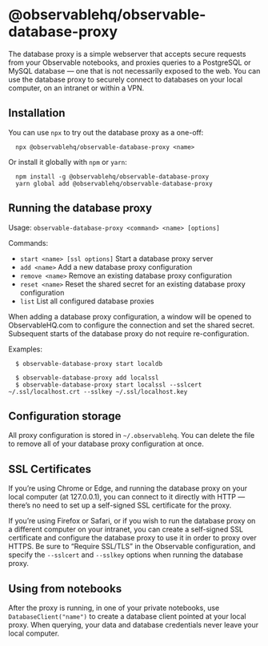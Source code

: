 # @observablehq/observable-database-proxy

The database proxy is a simple webserver that accepts secure requests from your Observable notebooks, and proxies queries to a PostgreSQL or MySQL database — one that is not necessarily exposed to the web. You can use the database proxy to securely connect to databases on your local computer, on an intranet or within a VPN.

## Installation

You can use `npx` to try out the database proxy as a one-off:

```
  npx @observablehq/observable-database-proxy <name>
```

Or install it globally with `npm` or `yarn`:

```
  npm install -g @observablehq/observable-database-proxy
  yarn global add @observablehq/observable-database-proxy
```

## Running the database proxy

Usage: `observable-database-proxy <command> <name> [options]`

Commands:

- `start <name> [ssl options]` Start a database proxy server
- `add <name>` Add a new database proxy configuration
- `remove <name>` Remove an existing database proxy configuration
- `reset <name>` Reset the shared secret for an existing database proxy configuration
- `list` List all configured database proxies

When adding a database proxy configuration, a window will be opened to ObservableHQ.com to configure the connection and set the shared secret. Subsequent starts of the database proxy do not require re-configuration.

Examples:

```
  $ observable-database-proxy start localdb

  $ observable-database-proxy add localssl
  $ observable-database-proxy start localssl --sslcert ~/.ssl/localhost.crt --sslkey ~/.ssl/localhost.key
```

## Configuration storage

All proxy configuration is stored in `~/.observablehq`. You can delete the file to remove all of your database proxy configuration at once.

## SSL Certificates

If you’re using Chrome or Edge, and running the database proxy on your local computer (at 127.0.0.1), you can connect to it directly with HTTP — there’s no need to set up a self-signed SSL certificate for the proxy.

If you’re using Firefox or Safari, or if you wish to run the database proxy on a different computer on your intranet, you can create a self-signed SSL certificate and configure the database proxy to use it in order to proxy over HTTPS. Be sure to “Require SSL/TLS” in the Observable configuration, and specify the `--sslcert` and `--sslkey` options when running the database proxy.

## Using from notebooks

After the proxy is running, in one of your private notebooks, use `DatabaseClient("name")` to create a database client pointed at your local proxy. When querying, your data and database credentials never leave your local computer.
